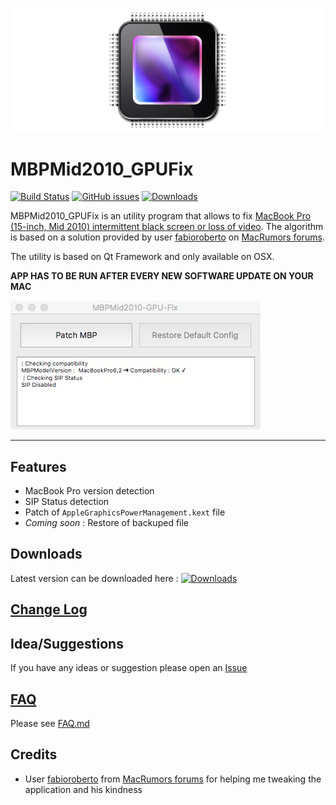 ![MBPMid2010_GPUFix](ressource/github_banner.jpg)

# MBPMid2010_GPUFix
[![Build Status](https://travis-ci.org/julian-poidevin/MBPMid2010_GPUFix.svg?branch=develop)](https://travis-ci.org/julian-poidevin/MBPMid2010_GPUFix)
[![GitHub issues](https://img.shields.io/github/issues/julian-poidevin/MBPMid2010_GPUFix.svg)](https://github.com/julian-poidevin/MBPMid2010_GPUFix/issues)
[![Downloads](https://img.shields.io/github/downloads/julian-poidevin/MBPMid2010_GPUFix/total.svg)](https://github.com/julian-poidevin/MBPMid2010_GPUFix/releases/)

MBPMid2010_GPUFix is an utility program that allows to fix [MacBook Pro (15-inch, Mid 2010) intermittent black screen or loss of video](https://support.apple.com/en-us/HT203554). The algorithm is based on a solution provided by user [fabioroberto](https://forums.macrumors.com/members/fabioroberto.797465/) on [MacRumors forums](https://forums.macrumors.com/threads/gpu-kernel-panic-in-mid-2010-whats-the-best-fix.1890097/#post-23312990).

The utility is based on Qt Framework and only available on OSX.

**APP HAS TO BE RUN AFTER EVERY NEW SOFTWARE UPDATE ON YOUR MAC**

![MBPMid2010_GPUFix](ressource/screenshots/readme_screenshot.jpeg)

---

## Features
- MacBook Pro version detection
- SIP Status detection
- Patch of `AppleGraphicsPowerManagement.kext` file
- *Coming soon* : Restore of backuped file 

## Downloads
Latest version can be downloaded here : [![Downloads](https://img.shields.io/github/downloads/julian-poidevin/MBPMid2010_GPUFix/latest/total.svg)](https://github.com/julian-poidevin/MBPMid2010_GPUFix/releases/latest)

## [Change Log](CHANGELOG.md)

## Idea/Suggestions
If you have any ideas or suggestion please open an [Issue](https://github.com//julian-poidevin/MBPMid2010_GPUFix/issues)

## [FAQ](FAQ.md)
Please see [FAQ.md](FAQ.md)

## Credits
- User [fabioroberto](https://forums.macrumors.com/members/fabioroberto.797465/) from [MacRumors forums](https://forums.macrumors.com) for helping me tweaking the application and his kindness
